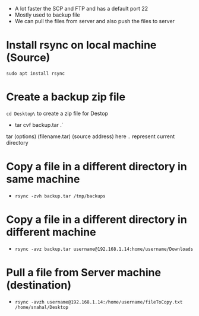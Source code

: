 * A lot faster the SCP and FTP and has a default port 22
* Mostly used to backup file
* We can pull the files from server and also push the files to server

# Install rsync on local machine (Source)
`sudo apt install rsync`

# Create a backup zip file
`cd Desktop\` to create a zip file for Destop

* tar cvf backup.tar .`

tar (options) (filename.tar) (source address) here `.` represent current directory

# Copy a file in a different directory in same machine
* `rsync -zvh backup.tar /tmp/backups`

# Copy a file in a different directory in different machine
* `rsync -avz backup.tar username@192.168.1.14:home/username/Downloads`

# Pull a file from Server machine (destination) 

* `rsync -avzh username@192.168.1.14:/home/username/fileToCopy.txt /home/snahal/Desktop`
